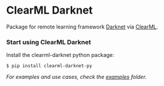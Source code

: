 # ClearML Darknet

Package for remote learning framework [Darknet](https://github.com/AlexeyAB/darknet) via [ClearML](https://github.com/allegroai/clearml).
  
### Start using ClearML Darknet

 Install the clearml-darknet python package:

    $ pip install clearml-darknet-py

_For examples and use cases, check the [examples](https://git.kbl-kr.ru/nn/services/clearml/clearml-darknet/-/tree/main/examples) folder._
